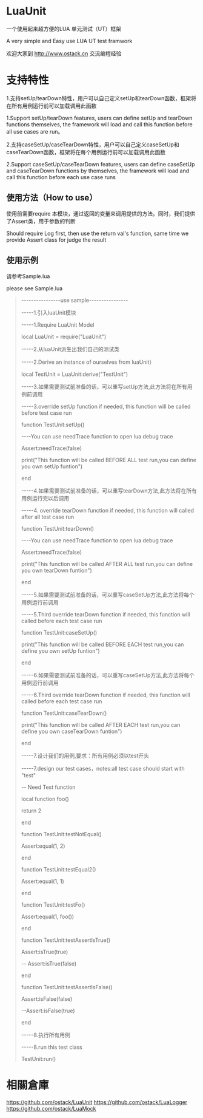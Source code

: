 # LuaUnit

一个使用起来超方便的LUA 单元测试（UT）框架

A very simple and Easy use LUA UT test framwork

欢迎大家到 http://www.ostack.cn 交流编程经验

# 支持特性
1.支持setUp/tearDown特性，用户可以自己定义setUp和tearDown函数，框架将在所有用例运行前可以加载调用此函数

1.Support setUp/tearDown features, users can define setUp and tearDown functions themselves, the framework will load and call this function before all use cases are run。

2.支持caseSetUp/caseTearDown特性，用户可以自己定义caseSetUp和caseTearDown函数，框架将在每个用例运行前可以加载调用此函数

2.Support caseSetUp/caseTearDown features, users can define caseSetUp and caseTearDown functions by themselves, the framework will load and call this function before each use case runs

## 使用方法（How to use）
使用前需要require 本模块，通过返回的变量来调用提供的方法。同时，我们提供了Assert类，用于参数的判断

Should require Log first, then use the return val's function, same time we provide Assert class for judge the result

## 使用示例

请参考Sample.lua

please see Sample.lua

<blockquote>

----------------use sample----------------</p>
</p>
-----1.引入luaUnit模块</p>
-----1.Require LuaUnit Model</p>
local LuaUnit = require("LuaUnit")</p>

-----2.从luaUnit派生出我们自己的测试类</p>
-----2.Derive an instance of ourselves from luaUnit）</p>
local TestUnit = LuaUnit:derive("TestUnit")</p>

-----3.如果需要测试前准备的话，可以重写setUp方法,此方法将在所有用例前调用</p>
-----3.override setUp function if needed, this function will be called before test case run</p>
function TestUnit:setUp()</p>
    ----You can use needTrace function to open lua debug trace</p>
    Assert:needTrace(false)</p>
    print("This function will be called BEFORE ALL test run,you can define you own setUp funtion")</p>
end</p>

-----4.如果需要测试前准备的话，可以重写tearDown方法,此方法将在所有用例运行完以后调用</p>
-----4. override tearDown function if needed, this function will called after all test case run</p>
function TestUnit:tearDown()</p>
    ----You can use needTrace function to open lua debug trace</p>
    Assert:needTrace(false)</p>
    print("This function will be called AFTER ALL test run,you can define you own tearDown funtion")</p>
end</p>

-----5.如果需要测试前准备的话，可以重写caseSetUp方法,此方法将每个用例运行前调用</p>
-----5.Third override tearDown function if needed, this function will called before each test case run</p>
function TestUnit:caseSetUp()</p>
    print("This function will be called BEFORE EACH test run,you can define you own setUp funtion")</p>
end</p>

-----6.如果需要测试前准备的话，可以重写caseSetUp方法,此方法将每个用例运行前调用</p>
-----6.Third override tearDown function if needed, this function will called before each test case run</p>
function TestUnit:caseTearDown()</p>
    print("This function will be called AFTER EACH test run,you can define you own caseTearDown funtion")</p>
end</p>

-----7.设计我们的用例,要求：所有用例必须以test开头</p>
-----7.design our test cases，notes:all test case should start with "test"</p>

-- Need Test function</p>
local function foo()</p>
    return 2</p>
end</p>

function TestUnit:testNotEqual()</p>
    Assert:equal(1, 2)</p>
end</p>

function TestUnit:testEqual2()</p>
    Assert:equal(1, 1)</p>
end</p>

function TestUnit:testFo()</p>
    Assert:equal(1, foo())</p>
end</p>

function TestUnit:testAssertIsTrue()</p>
    Assert:isTrue(true)</p>
    --  Assert:isTrue(false)</p>
end</p>

function TestUnit:testAssertIsFalse()</p>
    Assert:isFalse(false)</p>
    --Assert:isFalse(true)</p>
end</p>

-----8.执行所有用例</p>
-----8.run this test class</p>
TestUnit:run()</p>
</blockquote>



# 相關倉庫
https://github.com/ostack/LuaUnit
https://github.com/ostack/LuaLogger
https://github.com/ostack/LuaMock